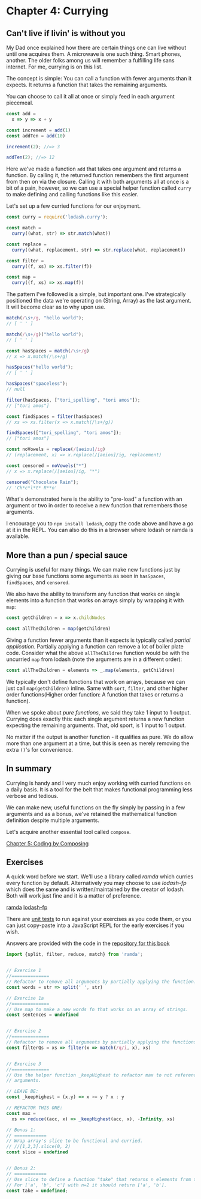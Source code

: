 # Chapter 4: Currying

## Can't live if livin' is without you
My Dad once explained how there are certain things one can live without until one acquires them. A microwave is one such thing. Smart phones, another. The older folks among us will remember a fulfilling life sans internet. For me, currying is on this list.

The concept is simple: You can call a function with fewer arguments than it expects. It returns a function that takes the remaining arguments.

You can choose to call it all at once or simply feed in each argument piecemeal.

```js
const add =
  x => y => x + y

const increment = add(1)
const addTen = add(10)

increment(2); //=> 3

addTen(2); //=> 12
```

Here we've made a function `add` that takes one argument and returns a function. By calling it, the returned function remembers the first argument from then on via the closure. Calling it with both arguments all at once is a bit of a pain, however, so we can use a special helper function called `curry` to make defining and calling functions like this easier.

Let's set up a few curried functions for our enjoyment.

```js
const curry = require('lodash.curry');

const match =
  curry((what, str) => str.match(what))

const replace =
  curry((what, replacement, str) => str.replace(what, replacement))

const filter =
  curry((f, xs) => xs.filter(f))

const map =
  curry((f, xs) => xs.map(f))
```

The pattern I've followed is a simple, but important one. I've strategically positioned the data we're operating on (String, Array) as the last argument. It will become clear as to why upon use.

```js
match(/\s+/g, "hello world");
// [ ' ' ]

match(/\s+/g)("hello world");
// [ ' ' ]

const hasSpaces = match(/\s+/g)
// x => x.match(/\s+/g)

hasSpaces("hello world");
// [ ' ' ]

hasSpaces("spaceless");
// null

filter(hasSpaces, ["tori_spelling", "tori amos"]);
// ["tori amos"]

const findSpaces = filter(hasSpaces)
// xs => xs.filter(x => x.match(/\s+/g))

findSpaces(["tori_spelling", "tori amos"]);
// ["tori amos"]

const noVowels = replace(/[aeiou]/ig)
// (replacement, x) => x.replace(/[aeiou]/ig, replacement)

const censored = noVowels("*")
// x => x.replace(/[aeiou]/ig, "*")

censored("Chocolate Rain");
// 'Ch*c*l*t* R**n'
```

What's demonstrated here is the ability to "pre-load" a function with an argument or two in order to receive a new function that remembers those arguments.

I encourage you to `npm install lodash`, copy the code above and have a go at it in the REPL. You can also do this in a browser where lodash or ramda is available.

## More than a pun / special sauce

Currying is useful for many things. We can make new functions just by giving our base functions some arguments as seen in `hasSpaces`, `findSpaces`, and `censored`.

We also have the ability to transform any function that works on single elements into a function that works on arrays simply by wrapping it with `map`:

```js
const getChildren = x => x.childNodes

const allTheChildren = map(getChildren)
```

Giving a function fewer arguments than it expects is typically called *partial application*. Partially applying a function can remove a lot of boiler plate code. Consider what the above `allTheChildren` function would be with the uncurried `map` from lodash (note the arguments are in a different order):

```js
const allTheChildren = elements => _.map(elements, getChildren)
```

We typically don't define functions that work on arrays, because we can just call `map(getChildren)` inline. Same with `sort`, `filter`, and other higher order functions(Higher order function: A function that takes or returns a function).

When we spoke about *pure functions*, we said they take 1 input to 1 output. Currying does exactly this: each single argument returns a new function expecting the remaining arguments. That, old sport, is 1 input to 1 output.

No matter if the output is another function - it qualifies as pure. We do allow more than one argument at a time, but this is seen as merely removing the extra `()`'s for convenience.


## In summary

Currying is handy and I very much enjoy working with curried functions on a daily basis. It is a tool for the belt that makes functional programming less verbose and tedious.

We can make new, useful functions on the fly simply by passing in a few arguments and as a bonus, we've retained the mathematical function definition despite multiple arguments.

Let's acquire another essential tool called `compose`.

[Chapter 5: Coding by Composing](ch5.md)

## Exercises

A quick word before we start. We'll use a library called *ramda* which curries every function by default. Alternatively you may choose to use *lodash-fp* which does the same and is written/maintained by the creator of lodash. Both will work just fine and it is a matter of preference.

[ramda](http://ramdajs.com)
[lodash-fp](https://github.com/lodash/lodash-fp)

There are [unit tests](https://github.com/DrBoolean/mostly-adequate-guide/tree/master/code/part1_exercises) to run against your exercises as you code them, or you can just copy-paste into a JavaScript REPL for the early exercises if you wish.

Answers are provided with the code in the [repository for this book](https://github.com/DrBoolean/mostly-adequate-guide/tree/master/code/part1_exercises/answers)

```js
import {split, filter, reduce, match} from 'ramda';


// Exercise 1
//==============
// Refactor to remove all arguments by partially applying the function.
const words = str => split(' ', str)

// Exercise 1a
//==============
// Use map to make a new words fn that works on an array of strings.
const sentences = undefined


// Exercise 2
//==============
// Refactor to remove all arguments by partially applying the functions.
const filterQs = xs => filter(x => match(/q/i, x), xs)


// Exercise 3
//==============
// Use the helper function _keepHighest to refactor max to not reference any
// arguments.

// LEAVE BE:
const _keepHighest = (x,y) => x >= y ? x : y

// REFACTOR THIS ONE:
const max =
  xs => reduce((acc, x) => _keepHighest(acc, x), -Infinity, xs)

// Bonus 1:
// ============
// Wrap array's slice to be functional and curried.
// //[1,2,3].slice(0, 2)
const slice = undefined


// Bonus 2:
// ============
// Use slice to define a function "take" that returns n elements from the beginning of an array. Make it curried.
// For ['a', 'b', 'c'] with n=2 it should return ['a', 'b'].
const take = undefined;
```
